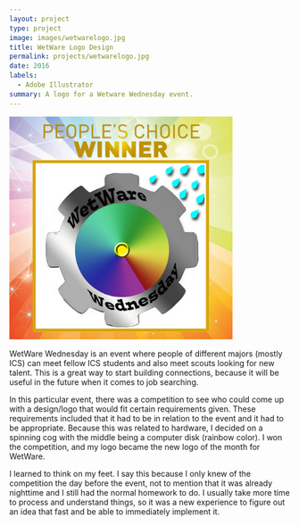 ```yaml
---
layout: project
type: project
image: images/wetwarelogo.jpg
title: WetWare Logo Design
permalink: projects/wetwarelogo.jpg
date: 2016
labels:
  - Adobe Illustrator
summary: A logo for a Wetware Wednesday event.
---
```


<img class="ui medium right floated rounded image" src="../images/wetwarelogo.jpg" width = 400px; height = 400px;>

WetWare Wednesday is an event where people of different majors (mostly ICS) can meet fellow ICS students and also meet scouts looking for new talent.  This is a great way to start building connections, because it will be useful in the future when it comes to job searching.

In this particular event, there was a competition to see who could come up with a design/logo that would fit certain requirements given.  These requirements included that it had to be in relation to the event and it had to be appropriate.  Because this was related to hardware, I decided on a spinning cog with the middle being a computer disk (rainbow color).  I won the competition, and my logo became the new logo of the month for WetWare.

I learned to think on my feet.  I say this because I only knew of the competition the day before the event, not to mention that it was already nighttime and I still had the normal homework to do.  I usually take more time to process and understand things, so it was a new experience to figure out an idea that fast and be able to immediately implement it.
